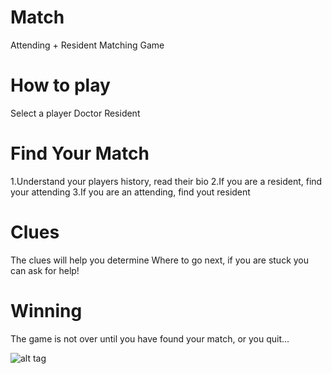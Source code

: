 # Match
Attending + Resident Matching Game

# How to play

Select a player
Doctor
Resident


# Find Your Match
1.Understand your players history, read their bio
2.If you are a resident, find your attending
3.If you are an attending, find yout resident

# Clues
The clues will help you determine Where to go next, if you are stuck you can ask for help!

# Winning
The game is not over until you have found your match, or you quit...

![alt tag](https://raw.githubusercontent.com/username/projectname/branch/path/to/img.png)
